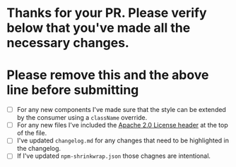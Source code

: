 # Thanks for your PR. Please verify below that you've made all the necessary changes.
# Please remove this and the above line before submitting

+ [ ] For any new components I've made sure that the style can be extended by the consumer using a `className` override.
+ [ ] For any new files I've included the [Apache 2.0 License header](https://github.com/Skyscanner/backpack/blob/master/packages/bpk-tokens/formatters/license-header.js#L2-L16) at the top of the file.
+ [ ] I've updated `changelog.md` for any changes that need to be highlighted in the changelog.
+ [ ] If I've updated `npm-shrinkwrap.json` those chagnes are intentional.
